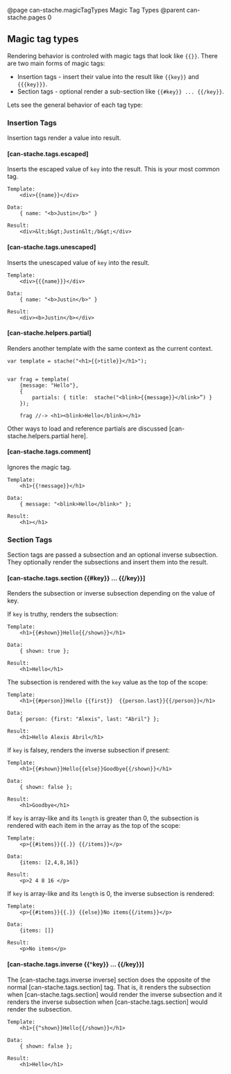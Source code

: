 @page can-stache.magicTagTypes Magic Tag Types
@parent can-stache.pages 0

## Magic tag types

Rendering behavior is controled with magic tags that look like `{{}}`.  There
are two main forms of magic tags:

 - Insertion tags - insert their value into the result like `{{key}}` and `{{{key}}}`.
 - Section tags - optional render a sub-section like `{{#key}} ... {{/key}}`. 

Lets see the general behavior of each tag type:

### Insertion Tags

Insertion tags render a value into result.

#### [can-stache.tags.escaped]

Inserts the escaped value of `key` into the result. This is your most common tag.

```
Template:
	<div>{{name}}</div>

Data:
	{ name: "<b>Justin</b>" }

Result:
	<div>&lt;b&gt;Justin&lt;/b&gt;</div>
```

#### [can-stache.tags.unescaped]

Inserts the unescaped value of `key` into the result.

```
Template:
	<div>{{{name}}}</div>

Data:
	{ name: "<b>Justin</b>" }

Result:
	<div><b>Justin</b></div>
```

#### [can-stache.helpers.partial]

Renders another template with the same context as the current context.

```
var template = stache("<h1>{{>title}}</h1>");
  
	
var frag = template(
	{message: "Hello"},
	{
		partials: { title: 	stache("<blink>{{message}}</blink>”) }
	});
	
	frag //-> <h1><blink>Hello</blink></h1>
```

Other ways to load and reference partials are discussed [can-stache.helpers.partial here]. 

#### [can-stache.tags.comment]

Ignores the magic tag.

```
Template:
	<h1>{{!message}}</h1>

Data:
	{ message: "<blink>Hello</blink>" };

Result:
	<h1></h1>
```

### Section Tags

Section tags are passed a subsection and an optional inverse subsection. They
optionally render the subsections and insert them into the result.

#### [can-stache.tags.section {{#key}} ... {{/key}}]

Renders the subsection or inverse subsection depending on the value of key.

If `key` is truthy, renders the subsection: 

```
Template:
	<h1>{{#shown}}Hello{{/shown}}</h1>

Data:
	{ shown: true };

Result:
	<h1>Hello</h1>
```

The subsection is rendered with the `key` value as the top of the scope:

```
Template:
	<h1>{{#person}}Hello {{first}}  {{person.last}}{{/person}}</h1>

Data:
	{ person: {first: "Alexis", last: "Abril"} };

Result:
	<h1>Hello Alexis Abril</h1>
```


If `key` is falsey, renders the inverse subsection if present: 

```
Template:
	<h1>{{#shown}}Hello{{else}}Goodbye{{/shown}}</h1>

Data:
	{ shown: false };

Result:
	<h1>Goodbye</h1>
```

If `key` is array-like and its `length` is greater than 0, the subsection
is rendered with each item in the array as the top of the scope:

```
Template:
	<p>{{#items}}{{.}} {{/items}}</p>

Data:
	{items: [2,4,8,16]}

Result:
	<p>2 4 8 16 </p>
```

If `key` is array-like and its `length` is 0, the inverse subsection
is rendered:

```
Template:
	<p>{{#items}}{{.}} {{else}}No items{{/items}}</p>

Data:
	{items: []}

Result:
	<p>No items</p>
```

#### [can-stache.tags.inverse {{^key}} ... {{/key}}]

The [can-stache.tags.inverse inverse] section does the opposite of the
normal [can-stache.tags.section] tag.  That is, it renders
the subsection when [can-stache.tags.section] would render the inverse subsection 
and it renders the inverse subsection when [can-stache.tags.section] would
render the subsection.

```
Template:
	<h1>{{^shown}}Hello{{/shown}}</h1>

Data:
	{ shown: false };

Result:
	<h1>Hello</h1>
``` 
